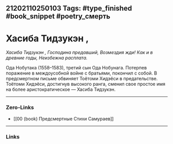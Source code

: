 21202110250103
Tags: #type_finished #book_snippet #poetry_смерть
---
# Хасиба Тидзукэн ,

*Хасиба Тидзукэн ,
Господина предавший,
Возмездия жди!
Как и в древние годы,
Неизбежна расплата.*

Ода Нобутака (1558–1583), третий сын Ода Нобунага. Потерпев поражение в междоусобной войне с братьями, покончил с собой. В предсмертном письме обвиняет Тоётоми Хидэёси в предательстве. Тоётоми Хидэёси, достигнув высокого ранга, сменил свое простое имя на более аристократическое — Хасиба Тидзукэн.

---
### Zero-Links
- [[00 (book) Предсмертные Стихи Самураев]]
---
### Links
